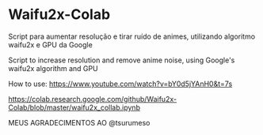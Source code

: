 # Waifu2x-Colab
Script para aumentar resolução e tirar ruído de animes, utilizando algoritmo waifu2x e GPU da Google


Script to increase resolution and remove anime noise, using Google's waifu2x algorithm and GPU

How to use: https://www.youtube.com/watch?v=bY0d5jYAnH0&t=7s

https://colab.research.google.com/github/Waifu2x-Colab/blob/master/waifu2x_collab.ipynb

MEUS AGRADECIMENTOS AO @tsurumeso
